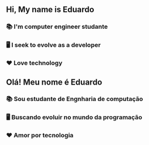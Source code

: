 ## Hi, My name is Eduardo
### 📚 I'm computer engineer studante
### 🖥️ I seek to evolve as a developer
### ❤ Love technology

## Olá! Meu nome é Eduardo
### 📚 Sou estudante de Engnharia de computação
### 🖥️ Buscando evoluir no mundo da programação
### ❤ Amor por tecnologia

<!--
<div align="center">

### Habilidades: 

<div style="display: inline_block"><br>
    <img aling="center" width="40px" src="https://cdn.jsdelivr.net/gh/devicons/devicon/icons/html5/html5-original.svg" />
    <img aling="center" width="40px" src="https://cdn.jsdelivr.net/gh/devicons/devicon/icons/css3/css3-original.svg" />
    <img aling="center" width="40px" src="https://cdn.jsdelivr.net/gh/devicons/devicon/icons/javascript/javascript-original.svg" />
    <img aling="center" width="40px" src="https://cdn.jsdelivr.net/gh/devicons/devicon/icons/nodejs/nodejs-original.svg" />
    <img aling="center" width="40px" src="https://cdn.jsdelivr.net/gh/devicons/devicon/icons/mysql/mysql-original.svg" />
    <img aling="center" width="40px" src="https://cdn.jsdelivr.net/gh/devicons/devicon/icons/mongodb/mongodb-original.svg" />
<div>

<div>
-->
<!--informações sobre commits feitos com nota em letra
<a href="https://github.com/eduardosdl">
    <img height="180em" src="https://github-readme-stats.vercel.app/api?username=eduardosdl&show_icons=true&theme=dracula&include_all_commits=true&count_private=true"/>
</a>
-->

<!-- informações sobre os commits feitos com nota em numero
<a href="https://github.com/eduardosdl">
    <img title="Descripitions about commits in github" src="http://github-readme-streak-stats.herokuapp.com?user=eduardosdl&theme=tokyonight"/>
</a>
-->

<!-- informações sobre as linguagem usadas
<a href="https://github.com/eduardosdl">
    <img height="180em" src="https://github-readme-stats.vercel.app/api/top-langs/?username=eduardosdl&layout=compact&langs_count=7&theme=react&hide_border=true"/>  
</a>
-->

<!-- animação da cobrinha
![Snake animation](https://github.com/eduardosdl/eduardosdl/blob/output/github-contribution-grid-snake.svg)
 -->
